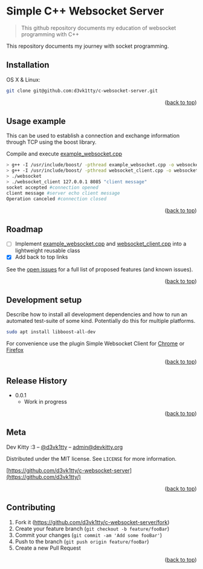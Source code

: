 # Simple C++ Websocket Server
> This github repository documents my education of websocket programming with C++ 

This repository documents my journey with socket programming.

## Installation

OS X & Linux:

```sh
git clone git@github.com:d3vk1tty/c-websocket-server.git
```

<p align="right">(<a href="#top">back to top</a>)</p>

## Usage example

This can be used to establish a connection and exchange information through TCP using the boost library.

Compile and execute [example_websocket.cpp](https://github.com/d3vk1tty/c-websocket-server/blob/main/example_websocket.cpp)

```sh
> g++ -I /usr/include/boost/ -pthread example_websocket.cpp -o websocket
> g++ -I /usr/include/boost/ -pthread websocket_client.cpp -o websocket_client
> ./websocket
> ./websocket_client 127.0.0.1 8085 "client message"
socket accepted #connection opened
client message #server echo client message
Operation canceled #connection closed
```

<p align="right">(<a href="#top">back to top</a>)</p>

<!-- ROADMAP -->
## Roadmap

- [ ] Implement [example_websocket.cpp](https://github.com/d3vk1tty/c-websocket-server/blob/main/example_websocket.cpp) and [websocket_client.cpp](https://github.com/d3vk1tty/c-websocket-server/blob/main/websocket_client.cpp) into a lightweight reusable class
- [x] Add back to top links

See the [open issues](https://github.com/othneildrew/Best-README-Template/issues) for a full list of proposed features (and known issues).

<p align="right">(<a href="#top">back to top</a>)</p>


## Development setup

Describe how to install all development dependencies and how to run an automated test-suite of some kind. Potentially do this for multiple platforms.

```sh
sudo apt install libboost-all-dev
```

For convenience use the plugin Simple Websocket Client for [Chrome](https://chrome.google.com/webstore/detail/simple-websocket-client/pfdhoblngboilpfeibdedpjgfnlcodoo) or [Firefox](https://addons.mozilla.org/en-US/firefox/addon/simple-websocket-client/)

<p align="right">(<a href="#top">back to top</a>)</p>

## Release History

* 0.0.1
    * Work in progress

<p align="right">(<a href="#top">back to top</a>)</p>

## Meta

Dev Kitty :3 – [@d3vk1tty](https://twitter.com/d3vk1tty) – admin@devkitty.org

Distributed under the MIT license. See ``LICENSE`` for more information.

[https://github.com/d3vk1tty/c-websocket-server](https://github.com/d3vk1tty/)

<p align="right">(<a href="#top">back to top</a>)</p>

## Contributing

1. Fork it (<https://github.com/d3vk1tty/c-websocket-server/fork>)
2. Create your feature branch (`git checkout -b feature/fooBar`)
3. Commit your changes (`git commit -am 'Add some fooBar'`)
4. Push to the branch (`git push origin feature/fooBar`)
5. Create a new Pull Request

<p align="right">(<a href="#top">back to top</a>)</p>
